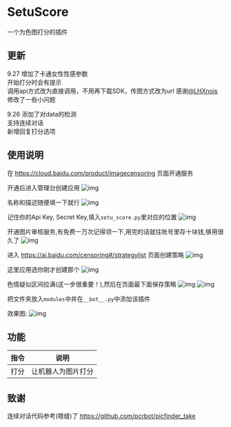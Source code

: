 # SetuScore
一个为色图打分的插件

## 更新
9.27
增加了卡通女性性感参数\
开始打分时会有提示\
调用api方式改为直接调用，不用再下载SDK，传图方式改为url 感谢[@LHXnois](https://github.com/LHXnois)\
修改了一些小问题

9.26
添加了对data的检测\
支持连续对话\
新增回复打分选项

## 使用说明

在 https://cloud.baidu.com/product/imagecensoring 页面开通服务

开通后进入管理台创建应用
![img](./img/img1.png)

名称和描述随便填一下就行
![img](./img/img2.png)

记住你的Api Key, Secret Key,填入`setu_score.py`里对应的位置
![img](./img/img3.png)

开通图片审核服务,有免费一万次记得领一下,用完的话就往账号里存十块钱,够用很久了
![img](./img/img7.png)

进入 https://ai.baidu.com/censoring#/strategylist 页面创建策略
![img](./img/img4.png)

这里应用选你刚才创建那个
![img](./img/img5.png)

色情疑似区间拉满(这一步很重要！),然后在页面最下面保存策略
![img](./img/img6.png)
![img](./img/img10.png)

把文件夹放入`modules`中并在`__bot__.py`中添加该插件

效果图:
![img](./img/img9.jpg)

## 功能
|指令|说明|
|-----|-----|
|打分|让机器人为图片打分|

## 致谢
连续对话代码参考(嗯缝)了 https://github.com/pcrbot/picfinder_take